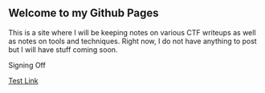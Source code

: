 ## Welcome to my Github Pages

This is a site where I will be keeping notes on various CTF writeups as well as notes on tools and techniques.  Right now, I do not have anything to post but I will have stuff coming soon.

Signing Off


[Test Link](ctf_writeups/vulnhub/mr_robot.md)
